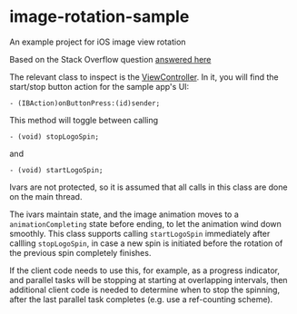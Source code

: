 # image-rotation-sample
An example project for iOS image view rotation

Based on the Stack Overflow question [answered here](http://stackoverflow.com/a/11242492/119114)

The relevant class to inspect is the [ViewController](https://github.com/n8r0n/image-rotation-sample/blob/master/ImageRotationSample/ImageRotationSample/ViewController.m).  In it, you will find the start/stop button action for the sample app's UI:

<!-- language-all: lang-objc -->

    - (IBAction)onButtonPress:(id)sender;


This method will toggle between calling

    - (void) stopLogoSpin;

and

    - (void) startLogoSpin;

Ivars are not protected, so it is assumed that all calls in this class are done on the main thread.

The ivars maintain state, and the image animation moves to a `animationCompleting` state before ending, to let the animation wind down smoothly.  This class supports calling `startLogoSpin` immediately after callling `stopLogoSpin`, in case a new spin is initiated before the rotation of the previous spin completely finishes.

If the client code needs to use this, for example, as a progress indicator, and parallel tasks will be stopping at starting at overlapping intervals, then additional client code is needed to determine when to stop the spinning, after the last parallel task completes (e.g. use a ref-counting scheme).
